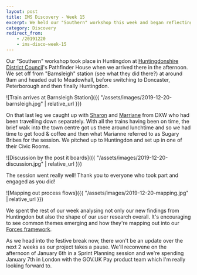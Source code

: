 ```yaml
---
layout: post
title: IMS Discovery - Week 15
excerpt: We held our "Southern" workshop this week and began reflecting on our findings so far.
category: Discovery
redirect_from:
    - /20191220
    - ims-disco-week-15
---
```

Our "Southern" workshop took place in Huntingdon at [Huntingdonshire District Council](https://www.huntingdonshire.gov.uk/)'s Pathfinder House when we arrived there in the afternoon. We set off from "Barnsleigh" station (see what they did there?) at around 9am and headed out to Meadowhall, before switching to Doncaster, Peterborough and then finally Huntingdon.

![Train arrives at Barnsleigh Station]({{ "/assets/images/2019-12-20-barnsleigh.jpg" | relative_url }})

On that last leg we caught up with [Sharon](https://twitter.com/pixlz) and [Marriane](https://twitter.com/mmkernohan) from DXW who had been travelling down separately. With all the trains having been on time, the brief walk into the town centre got us there around lunchtime and so we had time to get food & coffee and then what Marianne referred to as Sugary Bribes for the session. We pitched up to Huntingdon and set up in one of their Civic Rooms.

![Discussion by the post it boards]({{ "/assets/images/2019-12-20-discussion.jpg" | relative_url }})

The session went really well! Thank you to everyone who took part and engaged as you did!

![Mapping out process flows]({{ "/assets/images/2019-12-20-mapping.jpg" | relative_url }})

We spent the rest of our week analysing not only our new findings from Huntingdon but also the shape of our user research overall. It's encouraging to see common themes emerging and how they're mapping out into our [Forces framework](https://dxw.slack.com/files/UF8061ZPU/FRCK08E5N/screenshot_2019-12-06_at_08.24.50.png).

As we head into the festive break now, there won't be an update over the next 2 weeks as our project takes a pause. We'll reconvene on the afternoon of January 6th in a Sprint Planning session and we're spending January 7th in London with the GOV.UK Pay product team which I'm really looking forward to.